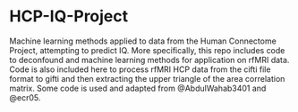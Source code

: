 # HCP-IQ-Project
Machine learning methods applied to data from the Human Connectome Project, attempting to predict IQ. More specifically, this repo includes code to deconfound and machine learning methods for application on rfMRI data. Code is also included here to process rfMRI HCP data from the cifti file format to gifti and then extracting the upper triangle of the area correlation matrix. Some code is used and adapted from @AbdulWahab3401 and @ecr05.
